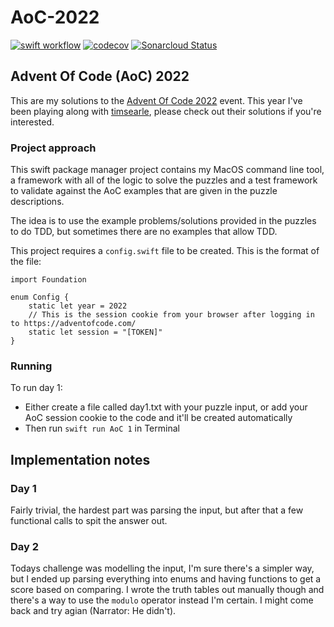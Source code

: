 # AoC-2022
[![swift workflow](https://github.com/mikezs/AoC-2022/actions/workflows/swift.yml/badge.svg)](https://github.com/mikezs/AoC-2022/actions)
[![codecov](https://codecov.io/gh/mikezs/AoC-2022/branch/develop/graph/badge.svg?token=64OZZEYDTF)](https://codecov.io/gh/mikezs/AoC-2022)
[![Sonarcloud Status](https://sonarcloud.io/api/project_badges/measure?project=mikezs_AoC-2022&metric=alert_status)](https://sonarcloud.io/dashboard?id=mikezs_AoC-2022)

## Advent Of Code (AoC) 2022

This are my solutions to the [Advent Of Code 2022](https://adventofcode.com/2022/) event. This year I've been playing along with [timsearle](https://github.com/timsearle/), please check out their solutions if you're interested.

### Project approach

This swift package manager project contains my MacOS command line tool, a framework with all of the logic to solve the puzzles and a test framework to validate against the AoC examples that are given in the puzzle descriptions.

The idea is to use the example problems/solutions provided in the puzzles to do TDD, but sometimes there are no examples that allow TDD.

This project requires a `config.swift` file to be created. This is the format of the file:

```
import Foundation

enum Config {
    static let year = 2022
    // This is the session cookie from your browser after logging in to https://adventofcode.com/
    static let session = "[TOKEN]"
}
```

### Running

To run day 1:
- Either create a file called day1.txt with your puzzle input, or add your AoC session cookie to the code and it'll be created automatically
- Then run `swift run AoC 1` in Terminal

## Implementation notes

### Day 1
Fairly trivial, the hardest part was parsing the input, but after that a few functional calls to spit the answer out.

### Day 2
Todays challenge was modelling the input, I'm sure there's a simpler way, but I ended up parsing everything into enums and having functions to get a score based on comparing. I wrote the truth tables out manually though and there's a way to use the `modulo` operator instead I'm certain. I might come back and try agian (Narrator: He didn't).
